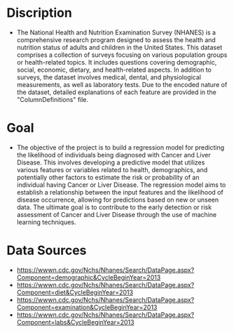 # Discription

* The National Health and Nutrition Examination Survey (NHANES) is a comprehensive research program designed to assess the health and nutrition status of adults and children in the United States. This dataset comprises a collection of surveys focusing on various population groups or health-related topics. It includes questions covering demographic, social, economic, dietary, and health-related aspects. In addition to surveys, the dataset involves medical, dental, and physiological measurements, as well as laboratory tests. Due to the encoded nature of the dataset, detailed explanations of each feature are provided in the "ColumnDefinitions" file.

# Goal
* The objective of the project is to build a regression model for predicting the likelihood of individuals being diagnosed with Cancer and Liver Disease. This involves developing a predictive model that utilizes various features or variables related to health, demographics, and potentially other factors to estimate the risk or probability of an individual having Cancer or Liver Disease. The regression model aims to establish a relationship between the input features and the likelihood of disease occurrence, allowing for predictions based on new or unseen data. The ultimate goal is to contribute to the early detection or risk assessment of Cancer and Liver Disease through the use of machine learning techniques.

# Data Sources
* https://wwwn.cdc.gov/Nchs/Nhanes/Search/DataPage.aspx?Component=demographic&CycleBeginYear=2013
* https://wwwn.cdc.gov/Nchs/Nhanes/Search/DataPage.aspx?Component=diet&CycleBeginYear=2013
* https://wwwn.cdc.gov/Nchs/Nhanes/Search/DataPage.aspx?Component=examination&CycleBeginYear=2013
* https://wwwn.cdc.gov/Nchs/Nhanes/Search/DataPage.aspx?Component=labs&CycleBeginYear=2013
